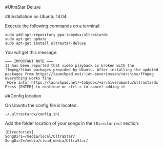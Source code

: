 #UltraStar Deluxe

##Installation on Ubuntu 14.04

Execute the following commands on a terminal:
```
sudo add-apt-repository ppa:tobydox/ultrastardx 
sudo apt-get update 
sudo apt-get install ultrastar-deluxe 
```

You will get this message:
```
=== IMPORTANT NOTE ===
It has been reported that video playback is broken with the ffmpeg/libav packages provided by Ubuntu. After installing the updated packages from https://launchpad.net/~jon-severinsson/+archive/ffmpeg everything works fine.
 More info: https://launchpad.net/~tobydox/+archive/ubuntu/ultrastardx
Press [ENTER] to continue or ctrl-c to cancel adding it
```

##Config location

On Ubuntu the config file is located:
```
~/.ultrastardx/config.ini
```

Add the folder location of your songs in the `[Directories]` section:
```
[Directories]
SongDir1=/media/local/UltraStar/
SongDir2=/media/cloud_media/UltraStar/
```
